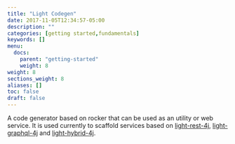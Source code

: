 ```yaml
---
title: "Light Codegen"
date: 2017-11-05T12:34:57-05:00
description: ""
categories: [getting started,fundamentals]
keywords: []
menu:
  docs:
    parent: "getting-started"
    weight: 8
weight: 8
sections_weight: 8
aliases: []
toc: false
draft: false
---
```


A code generator based on rocker that can be used as an utility or web service. It is
used currently to scaffold services based on [light-rest-4j][], [light-graphql-4j][] 
and [light-hybrid-4j][]. 
 
[light-graphql-4j]: /style/light-graphql-4j/
[light-hybrid-4j]: /style/light-hybrid-4j/
[light-rest-4j]: /style/light-rest-4j/

